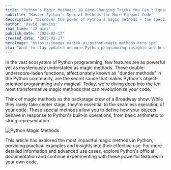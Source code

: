 ```yaml
---
title: "Python's Magic Methods: 10 Game-Changing Tricks You Can't Ignore"
subtitle: "Master Python's Special Methods for More Elegant Code"
description: "Discover the power of Python's magic methods - the special double-underscore functions that enable elegant object-oriented programming. Learn how these 10 essential methods can transform your code from merely functional to truly sophisticated, with practical examples and best practices for modern Python development."
author: 'David Jenkins'
read_time: '12 mins'
publish_date: '2025-02-17'
created_date: '2025-02-17'
heroImage: 'https://images.magick.ai/python-magic-methods-hero.jpg'
cta: "Want to stay updated on more Python programming insights and best practices? Follow us on LinkedIn for regular technical deep dives and expert analysis."
---
```


In the vast ecosystem of Python programming, few features are as powerful yet as mysteriously understated as magic methods. These double-underscore-laden functions, affectionately known as "dunder methods" in the Python community, are the secret sauce that makes Python's object-oriented programming truly magical. Today, we're diving deep into the ten most transformative magic methods that can revolutionize your code.

Think of magic methods as the backstage crew of a Broadway show. While they rarely take center stage, they're essential to the seamless execution of your code. These special methods allow you to define how your objects behave in response to Python's built-in operations, from basic arithmetic to string representation.

![Python Magic Methods](https://i.magick.ai/generate-image?prompt=Python+magic+methods+concept+with+dynamic+visuals)

This article has explored the most impactful magic methods in Python, providing practical examples and insights into their effective use. For more detailed information and advanced use cases, explore Python's official documentation and continue experimenting with these powerful features in your own code.